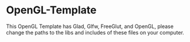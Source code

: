 # OpenGL-Template
This OpenGL Template has Glad, Glfw, FreeGlut, and OpenGL, please change the paths to the libs and includes of these files on your computer.
